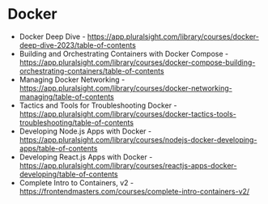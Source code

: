 # Docker
- Docker Deep Dive - https://app.pluralsight.com/library/courses/docker-deep-dive-2023/table-of-contents
- Building and Orchestrating Containers with Docker Compose - https://app.pluralsight.com/library/courses/docker-compose-building-orchestrating-containers/table-of-contents
- Managing Docker Networking - https://app.pluralsight.com/library/courses/docker-networking-managing/table-of-contents
- Tactics and Tools for Troubleshooting Docker - https://app.pluralsight.com/library/courses/docker-tactics-tools-troubleshooting/table-of-contents
- Developing Node.js Apps with Docker - https://app.pluralsight.com/library/courses/nodejs-docker-developing-apps/table-of-contents
- Developing React.js Apps with Docker - https://app.pluralsight.com/library/courses/reactjs-apps-docker-developing/table-of-contents
- Complete Intro to Containers, v2 - https://frontendmasters.com/courses/complete-intro-containers-v2/
